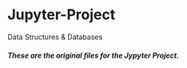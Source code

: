 # Jupyter-Project
Data Structures &amp; Databases

##### These are the original files for the Jypyter Project.
